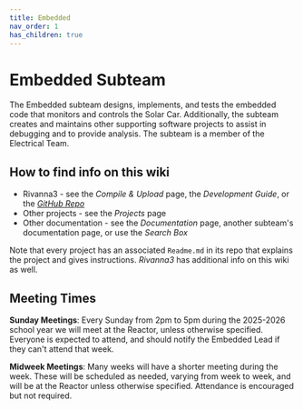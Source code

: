 ```yaml
---
title: Embedded
nav_order: 1
has_children: true
---
```


# Embedded Subteam

The Embedded subteam designs, implements, and tests the embedded code that monitors and controls the Solar Car. Additionally, the subteam creates and maintains other supporting software projects to assist in debugging and to provide analysis. The subteam is a member of the Electrical Team. 

## How to find info on this wiki

- Rivanna3 - see the *Compile & Upload* page, the *Development Guide*, or the *[GitHub Repo](https://github.com/solarcaratuva/Rivanna3)*
- Other projects - see the *Projects* page
- Other documentation - see the *Documentation* page, another subteam's documentation page, or use the *Search Box*

Note that every project has an associated `Readme.md` in its repo that explains the project and gives instructions. *Rivanna3* has additional info on this wiki as well. 

## Meeting Times

**Sunday Meetings**: Every Sunday from 2pm to 5pm during the 2025-2026 school year we will meet at the Reactor, unless otherwise specified. Everyone is expected to attend, and should notify the Embedded Lead if they can't attend that week. 

**Midweek Meetings**: Many weeks will have a shorter meeting during the week. These will be scheduled as needed, varying from week to week, and will be at the Reactor unless otherwise specified. Attendance is encouraged but not required.
